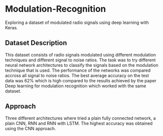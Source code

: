 # Modulation-Recognition
Exploring a dataset of modulated radio signals using deep learning with Keras.
## Dataset Description
This dataset consists of radio signals modulated using different modulation techniques and different signal to noise ratios. The task was to try different neural network architectures to classify the signals based on the modulation technique that is used. The performance of the networks was compared accross all signal to noise ratios. The best average accuracy on the test data was 62% which is high compared to the results achieved by the paper Deep learning for modulation recognition which worked with the same dataset.
## Approach
Three different architectures where tried a plain fully connected network, a plain CNN, RNN and RNN with LSTM. The highest accuracy was obtained using the CNN approach.
